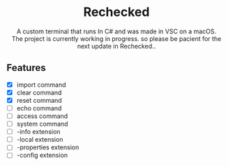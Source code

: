 <h1 align="center"> Rechecked </h1>

<p align="center">
  A custom terminal that runs In C# and was made in VSC on a macOS. <br>
  The project is currently working in progress. so please be pacient for the next update in Rechecked..
  
</p>


<h2>Features</h2>

- [x] import command
- [x] clear command
- [x] reset command
- [ ] echo command
- [ ] access command
- [ ] system command
- [ ] -info extension
- [ ] -local extension
- [ ] -properties extension
- [ ] -config extension
